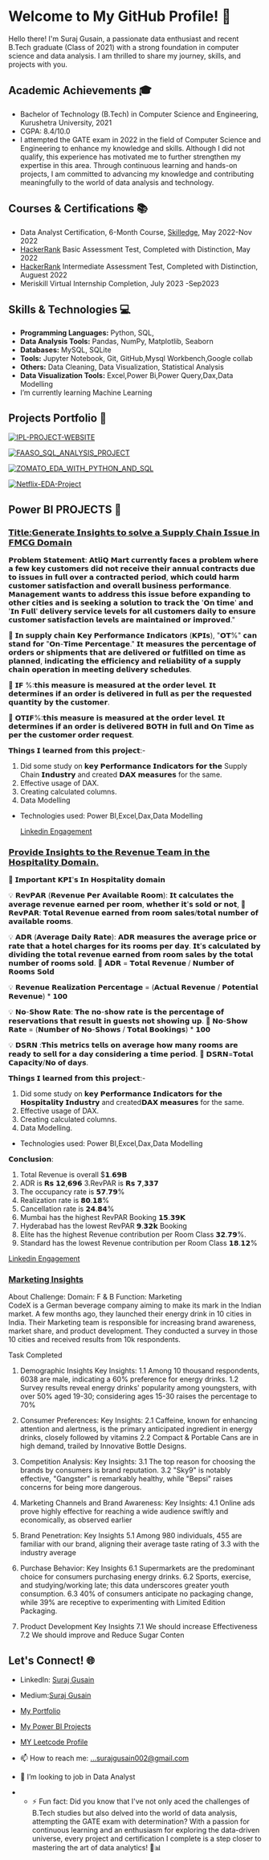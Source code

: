 # Welcome to My GitHub Profile! 👋

Hello there! I'm Suraj Gusain, a passionate data enthusiast and recent B.Tech graduate (Class of 2021) with a strong foundation in computer science and data analysis. I am thrilled to share my journey, skills, and projects with you.

## Academic Achievements 🎓

- Bachelor of Technology (B.Tech) in Computer Science and Engineering, Kurushetra University, 2021
- CGPA: 8.4/10.0 
- I attempted the GATE exam in 2022 in the field of Computer Science and Engineering to enhance my knowledge and skills. Although I did not qualify, this experience has motivated me to further strengthen my  
  expertise in this area. Through continuous learning and hands-on projects, I am committed to advancing my knowledge and contributing meaningfully to the world of data analysis and technology.


## Courses & Certifications 📚

- Data Analyst Certification, 6-Month Course, [Skilledge](https://skill-edge.com/wp-content/uploads/2023/03/Suraj-Gusain_AE-17.pdf), May 2022-Nov 2022
- [HackerRank](https://www.hackerrank.com/certificates/18fa7b934652) Basic Assessment Test, Completed with Distinction, May 2022
- [HackerRank](https://www.hackerrank.com/certificates/d7f0fe4109ab) Intermediate Assessment Test, Completed with Distinction, Auguest 2022
- Meriskill Virtual Internship Completion, July 2023 -Sep2023

## Skills & Technologies 💻

- **Programming Languages:** Python, SQL, 
- **Data Analysis Tools:** Pandas, NumPy, Matplotlib, Seaborn
- **Databases:** MySQL, SQLite
- **Tools:** Jupyter Notebook, Git, GitHub,Mysql Workbench,Google collab
- **Others:** Data Cleaning, Data Visualization, Statistical Analysis
- **Data Visualization Tools:** Excel,Power Bi,Power Query,Dax,Data Modelling
-  I’m currently learning Machine Learning

## Projects Portfolio 🚀

[![IPL-PROJECT-WEBSITE](https://github-readme-stats.vercel.app/api/pin/?username=SurajGusain0007&repo=IPL-PROJECT-WEBSITE&show_owner=true)](https://github.com/SurajGusain0007/IPL-PROJECT-WEBSITE)

[![FAASO_SQL_ANALYSIS_PROJECT](https://github-readme-stats.vercel.app/api/pin/?username=SurajGusain0007&repo=FAASO_SQL_ANALYSIS_PROJECT&show_owner=true)](https://github.com/YourUsername/FAASO_SQL_ANALYSIS_PROJECT)

[![ZOMATO_EDA_WITH_PYTHON_AND_SQL](https://github-readme-stats.vercel.app/api/pin/?username=SurajGusain0007&repo=ZOMATO_EDA_WITH_PYTHON_AND_SQL&show_owner=true)](https://github.com/SurajGusain0007/ZOMATO_EDA_WITH_PYTHON_AND_SQL)

[![Netflix-EDA-Project](https://github-readme-stats.vercel.app/api/pin/?username=SurajGusain0007&repo=Netflix-EDA-Project&show_owner=true)](https://github.com/SurajGusain0007/Netflix-EDA-Project)


## Power BI PROJECTS 🚀


###  [𝗧𝗶𝘁𝗹𝗲:𝗚𝗲𝗻𝗲𝗿𝗮𝘁𝗲 𝗜𝗻𝘀𝗶𝗴𝗵𝘁𝘀 𝘁𝗼 𝘀𝗼𝗹𝘃𝗲 𝗮 𝗦𝘂𝗽𝗽𝗹𝘆 𝗖𝗵𝗮𝗶𝗻 𝗜𝘀𝘀𝘂𝗲 𝗶𝗻 𝗙𝗠𝗖𝗚 𝗗𝗼𝗺𝗮𝗶𝗻](https://lnkd.in/d9AwC-PE)

𝗣𝗿𝗼𝗯𝗹𝗲𝗺 𝗦𝘁𝗮𝘁𝗲𝗺𝗲𝗻𝘁: 𝗔𝘁𝗹𝗶𝗤 𝗠𝗮𝗿𝘁 𝗰𝘂𝗿𝗿𝗲𝗻𝘁𝗹𝘆 𝗳𝗮𝗰𝗲𝘀 𝗮 𝗽𝗿𝗼𝗯𝗹𝗲𝗺 𝘄𝗵𝗲𝗿𝗲 𝗮 𝗳𝗲𝘄 𝗸𝗲𝘆 𝗰𝘂𝘀𝘁𝗼𝗺𝗲𝗿𝘀 𝗱𝗶𝗱 𝗻𝗼𝘁 𝗿𝗲𝗰𝗲𝗶𝘃𝗲 𝘁𝗵𝗲𝗶𝗿 𝗮𝗻𝗻𝘂𝗮𝗹 𝗰𝗼𝗻𝘁𝗿𝗮𝗰𝘁𝘀 𝗱𝘂𝗲 𝘁𝗼 𝗶𝘀𝘀𝘂𝗲𝘀 𝗶𝗻 𝗳𝘂𝗹𝗹 𝗼𝘃𝗲𝗿 𝗮 𝗰𝗼𝗻𝘁𝗿𝗮𝗰𝘁𝗲𝗱 𝗽𝗲𝗿𝗶𝗼𝗱, 𝘄𝗵𝗶𝗰𝗵 𝗰𝗼𝘂𝗹𝗱 𝗵𝗮𝗿𝗺 𝗰𝘂𝘀𝘁𝗼𝗺𝗲𝗿 𝘀𝗮𝘁𝗶𝘀𝗳𝗮𝗰𝘁𝗶𝗼𝗻 𝗮𝗻𝗱 𝗼𝘃𝗲𝗿𝗮𝗹𝗹 𝗯𝘂𝘀𝗶𝗻𝗲𝘀𝘀 𝗽𝗲𝗿𝗳𝗼𝗿𝗺𝗮𝗻𝗰𝗲. 𝗠𝗮𝗻𝗮𝗴𝗲𝗺𝗲𝗻𝘁 𝘄𝗮𝗻𝘁𝘀 𝘁𝗼 𝗮𝗱𝗱𝗿𝗲𝘀𝘀 𝘁𝗵𝗶𝘀 𝗶𝘀𝘀𝘂𝗲 𝗯𝗲𝗳𝗼𝗿𝗲 𝗲𝘅𝗽𝗮𝗻𝗱𝗶𝗻𝗴 𝘁𝗼 𝗼𝘁𝗵𝗲𝗿 𝗰𝗶𝘁𝗶𝗲𝘀 𝗮𝗻𝗱 𝗶𝘀 𝘀𝗲𝗲𝗸𝗶𝗻𝗴 𝗮 𝘀𝗼𝗹𝘂𝘁𝗶𝗼𝗻 𝘁𝗼 𝘁𝗿𝗮𝗰𝗸 𝘁𝗵𝗲 '𝗢𝗻 𝘁𝗶𝗺𝗲' 𝗮𝗻𝗱 '𝗜𝗻 𝗙𝘂𝗹𝗹' 𝗱𝗲𝗹𝗶𝘃𝗲𝗿𝘆 𝘀𝗲𝗿𝘃𝗶𝗰𝗲 𝗹𝗲𝘃𝗲𝗹𝘀 𝗳𝗼𝗿 𝗮𝗹𝗹 𝗰𝘂𝘀𝘁𝗼𝗺𝗲𝗿𝘀 𝗱𝗮𝗶𝗹𝘆 𝘁𝗼 𝗲𝗻𝘀𝘂𝗿𝗲 𝗰𝘂𝘀𝘁𝗼𝗺𝗲𝗿 𝘀𝗮𝘁𝗶𝘀𝗳𝗮𝗰𝘁𝗶𝗼𝗻 𝗹𝗲𝘃𝗲𝗹𝘀 𝗮𝗿𝗲 𝗺𝗮𝗶𝗻𝘁𝗮𝗶𝗻𝗲𝗱 𝗼𝗿 𝗶𝗺𝗽𝗿𝗼𝘃𝗲𝗱."

📌 𝗜𝗻 𝘀𝘂𝗽𝗽𝗹𝘆 𝗰𝗵𝗮𝗶𝗻 𝗞𝗲𝘆 𝗣𝗲𝗿𝗳𝗼𝗿𝗺𝗮𝗻𝗰𝗲 𝗜𝗻𝗱𝗶𝗰𝗮𝘁𝗼𝗿𝘀 (𝗞𝗣𝗜𝘀), "𝗢𝗧%" 𝗰𝗮𝗻 𝘀𝘁𝗮𝗻𝗱 𝗳𝗼𝗿 "𝗢𝗻-𝗧𝗶𝗺𝗲 𝗣𝗲𝗿𝗰𝗲𝗻𝘁𝗮𝗴𝗲." 𝗜𝘁 𝗺𝗲𝗮𝘀𝘂𝗿𝗲𝘀 𝘁𝗵𝗲 𝗽𝗲𝗿𝗰𝗲𝗻𝘁𝗮𝗴𝗲 𝗼𝗳 𝗼𝗿𝗱𝗲𝗿𝘀 𝗼𝗿 𝘀𝗵𝗶𝗽𝗺𝗲𝗻𝘁𝘀 𝘁𝗵𝗮𝘁 𝗮𝗿𝗲 𝗱𝗲𝗹𝗶𝘃𝗲𝗿𝗲𝗱 𝗼𝗿 𝗳𝘂𝗹𝗳𝗶𝗹𝗹𝗲𝗱 𝗼𝗻 𝘁𝗶𝗺𝗲 𝗮𝘀 𝗽𝗹𝗮𝗻𝗻𝗲𝗱, 𝗶𝗻𝗱𝗶𝗰𝗮𝘁𝗶𝗻𝗴 𝘁𝗵𝗲 𝗲𝗳𝗳𝗶𝗰𝗶𝗲𝗻𝗰𝘆 𝗮𝗻𝗱 𝗿𝗲𝗹𝗶𝗮𝗯𝗶𝗹𝗶𝘁𝘆 𝗼𝗳 𝗮 𝘀𝘂𝗽𝗽𝗹𝘆 𝗰𝗵𝗮𝗶𝗻 𝗼𝗽𝗲𝗿𝗮𝘁𝗶𝗼𝗻 𝗶𝗻 𝗺𝗲𝗲𝘁𝗶𝗻𝗴 𝗱𝗲𝗹𝗶𝘃𝗲𝗿𝘆 𝘀𝗰𝗵𝗲𝗱𝘂𝗹𝗲𝘀.

📌 𝗜𝗙 %:𝘁𝗵𝗶𝘀 𝗺𝗲𝗮𝘀𝘂𝗿𝗲 𝗶𝘀 𝗺𝗲𝗮𝘀𝘂𝗿𝗲𝗱 𝗮𝘁 𝘁𝗵𝗲 𝗼𝗿𝗱𝗲𝗿 𝗹𝗲𝘃𝗲𝗹. 𝗜𝘁 𝗱𝗲𝘁𝗲𝗿𝗺𝗶𝗻𝗲𝘀 𝗶𝗳 𝗮𝗻
𝗼𝗿𝗱𝗲𝗿 𝗶𝘀 𝗱𝗲𝗹𝗶𝘃𝗲𝗿𝗲𝗱 𝗶𝗻 𝗳𝘂𝗹𝗹 𝗮𝘀 𝗽𝗲𝗿 𝘁𝗵𝗲 𝗿𝗲𝗾𝘂𝗲𝘀𝘁𝗲𝗱 𝗾𝘂𝗮𝗻𝘁𝗶𝘁𝘆 𝗯𝘆 𝘁𝗵𝗲 𝗰𝘂𝘀𝘁𝗼𝗺𝗲𝗿.

📌 𝗢𝗧𝗜𝗙%:𝘁𝗵𝗶𝘀 𝗺𝗲𝗮𝘀𝘂𝗿𝗲 𝗶𝘀 𝗺𝗲𝗮𝘀𝘂𝗿𝗲𝗱 𝗮𝘁 𝘁𝗵𝗲 𝗼𝗿𝗱𝗲𝗿 𝗹𝗲𝘃𝗲𝗹. 𝗜𝘁 𝗱𝗲𝘁𝗲𝗿𝗺𝗶𝗻𝗲𝘀 𝗶𝗳 𝗮𝗻
𝗼𝗿𝗱𝗲𝗿 𝗶𝘀 𝗱𝗲𝗹𝗶𝘃𝗲𝗿𝗲𝗱 𝗕𝗢𝗧𝗛 𝗶𝗻 𝗳𝘂𝗹𝗹 𝗮𝗻𝗱 𝗢𝗻 𝗧𝗶𝗺𝗲 𝗮𝘀 𝗽𝗲𝗿 𝘁𝗵𝗲 𝗰𝘂𝘀𝘁𝗼𝗺𝗲𝗿 𝗼𝗿𝗱𝗲𝗿 𝗿𝗲𝗾𝘂𝗲𝘀𝘁.

𝗧𝗵𝗶𝗻𝗴𝘀 𝗜 𝗹𝗲𝗮𝗿𝗻𝗲𝗱 𝗳𝗿𝗼𝗺 𝘁𝗵𝗶𝘀 𝗽𝗿𝗼𝗷𝗲𝗰𝘁:-
1. Did some study on 𝗸𝗲𝘆 𝗣𝗲𝗿𝗳𝗼𝗿𝗺𝗮𝗻𝗰𝗲 𝗜𝗻𝗱𝗶𝗰𝗮𝘁𝗼𝗿𝘀 𝗳𝗼𝗿 𝘁𝗵𝗲 Supply Chain 𝗜𝗻𝗱𝘂𝘀𝘁𝗿𝘆 and created 𝗗𝗔𝗫 𝗺𝗲𝗮𝘀𝘂𝗿𝗲𝘀 for the same.
2. Effective usage of DAX.
3. Creating calculated columns.
4. Data Modelling
- Technologies used: Power BI,Excel,Dax,Data Modelling
  
  [Linkedin Engagement](https://www.linkedin.com/posts/suraj020_supply-chain-issue-in-the-fmcg-domain-activity-7108683429671530496-ry9I?utm_source=share&utm_medium=member_desktop)

### [𝗣𝗿𝗼𝘃𝗶𝗱𝗲 𝗜𝗻𝘀𝗶𝗴𝗵𝘁𝘀 𝘁𝗼 𝘁𝗵𝗲 𝗥𝗲𝘃𝗲𝗻𝘂𝗲 𝗧𝗲𝗮𝗺 𝗶𝗻 𝘁𝗵𝗲 𝗛𝗼𝘀𝗽𝗶𝘁𝗮𝗹𝗶𝘁𝘆 𝗗𝗼𝗺𝗮𝗶𝗻.](https://lnkd.in/d6z5Zv4b)
📌 𝗜𝗺𝗽𝗼𝗿𝘁𝗮𝗻𝘁 𝗞𝗣𝗜'𝘀 𝗜𝗻 𝗛𝗼𝘀𝗽𝗶𝘁𝗮𝗹𝗶𝘁𝘆 𝗱𝗼𝗺𝗮𝗶𝗻

💡 𝗥𝗲𝘃𝗣𝗔𝗥 (𝗥𝗲𝘃𝗲𝗻𝘂𝗲 𝗣𝗲𝗿 𝗔𝘃𝗮𝗶𝗹𝗮𝗯𝗹𝗲 𝗥𝗼𝗼𝗺): 𝗜𝘁 𝗰𝗮𝗹𝗰𝘂𝗹𝗮𝘁𝗲𝘀 𝘁𝗵𝗲 𝗮𝘃𝗲𝗿𝗮𝗴𝗲 𝗿𝗲𝘃𝗲𝗻𝘂𝗲 𝗲𝗮𝗿𝗻𝗲𝗱 𝗽𝗲𝗿 𝗿𝗼𝗼𝗺, 𝘄𝗵𝗲𝘁𝗵𝗲𝗿 𝗶𝘁'𝘀 𝘀𝗼𝗹𝗱 𝗼𝗿 𝗻𝗼𝘁,
📌 𝗥𝗲𝘃𝗣𝗔𝗥: 𝗧𝗼𝘁𝗮𝗹 𝗥𝗲𝘃𝗲𝗻𝘂𝗲 𝗲𝗮𝗿𝗻𝗲𝗱 𝗳𝗿𝗼𝗺 𝗿𝗼𝗼𝗺 𝘀𝗮𝗹𝗲𝘀/𝘁𝗼𝘁𝗮𝗹 𝗻𝘂𝗺𝗯𝗲𝗿 𝗼𝗳 𝗮𝘃𝗮𝗶𝗹𝗮𝗯𝗹𝗲 𝗿𝗼𝗼𝗺𝘀.

💡 𝗔𝗗𝗥 (𝗔𝘃𝗲𝗿𝗮𝗴𝗲 𝗗𝗮𝗶𝗹𝘆 𝗥𝗮𝘁𝗲): 𝗔𝗗𝗥 𝗺𝗲𝗮𝘀𝘂𝗿𝗲𝘀 𝘁𝗵𝗲 𝗮𝘃𝗲𝗿𝗮𝗴𝗲 𝗽𝗿𝗶𝗰𝗲 𝗼𝗿 𝗿𝗮𝘁𝗲 𝘁𝗵𝗮𝘁 𝗮 𝗵𝗼𝘁𝗲𝗹 𝗰𝗵𝗮𝗿𝗴𝗲𝘀 𝗳𝗼𝗿 𝗶𝘁𝘀 𝗿𝗼𝗼𝗺𝘀 𝗽𝗲𝗿 𝗱𝗮𝘆. 𝗜𝘁'𝘀 𝗰𝗮𝗹𝗰𝘂𝗹𝗮𝘁𝗲𝗱 𝗯𝘆 𝗱𝗶𝘃𝗶𝗱𝗶𝗻𝗴 𝘁𝗵𝗲 𝘁𝗼𝘁𝗮𝗹 𝗿𝗲𝘃𝗲𝗻𝘂𝗲 𝗲𝗮𝗿𝗻𝗲𝗱 𝗳𝗿𝗼𝗺 𝗿𝗼𝗼𝗺 𝘀𝗮𝗹𝗲𝘀 𝗯𝘆 𝘁𝗵𝗲 𝘁𝗼𝘁𝗮𝗹 𝗻𝘂𝗺𝗯𝗲𝗿 𝗼𝗳 𝗿𝗼𝗼𝗺𝘀 𝘀𝗼𝗹𝗱.
📌 𝗔𝗗𝗥 = 𝗧𝗼𝘁𝗮𝗹 𝗥𝗲𝘃𝗲𝗻𝘂𝗲 / 𝗡𝘂𝗺𝗯𝗲𝗿 𝗼𝗳 𝗥𝗼𝗼𝗺𝘀 𝗦𝗼𝗹𝗱

💡 𝗥𝗲𝘃𝗲𝗻𝘂𝗲 𝗥𝗲𝗮𝗹𝗶𝘇𝗮𝘁𝗶𝗼𝗻 𝗣𝗲𝗿𝗰𝗲𝗻𝘁𝗮𝗴𝗲 = (𝗔𝗰𝘁𝘂𝗮𝗹 𝗥𝗲𝘃𝗲𝗻𝘂𝗲 / 𝗣𝗼𝘁𝗲𝗻𝘁𝗶𝗮𝗹 𝗥𝗲𝘃𝗲𝗻𝘂𝗲) * 𝟭𝟬𝟬

💡 𝗡𝗼-𝗦𝗵𝗼𝘄 𝗥𝗮𝘁𝗲: 𝗧𝗵𝗲 𝗻𝗼-𝘀𝗵𝗼𝘄 𝗿𝗮𝘁𝗲 𝗶𝘀 𝘁𝗵𝗲 𝗽𝗲𝗿𝗰𝗲𝗻𝘁𝗮𝗴𝗲 𝗼𝗳 𝗿𝗲𝘀𝗲𝗿𝘃𝗮𝘁𝗶𝗼𝗻𝘀 𝘁𝗵𝗮𝘁 𝗿𝗲𝘀𝘂𝗹𝘁 𝗶𝗻 𝗴𝘂𝗲𝘀𝘁𝘀 𝗻𝗼𝘁 𝘀𝗵𝗼𝘄𝗶𝗻𝗴 𝘂𝗽.
📌 𝗡𝗼-𝗦𝗵𝗼𝘄 𝗥𝗮𝘁𝗲 = (𝗡𝘂𝗺𝗯𝗲𝗿 𝗼𝗳 𝗡𝗼-𝗦𝗵𝗼𝘄𝘀 / 𝗧𝗼𝘁𝗮𝗹 𝗕𝗼𝗼𝗸𝗶𝗻𝗴𝘀) * 𝟭𝟬𝟬

💡 𝗗𝗦𝗥𝗡 :𝗧𝗵𝗶𝘀 𝗺𝗲𝘁𝗿𝗶𝗰𝘀 𝘁𝗲𝗹𝗹𝘀 𝗼𝗻 𝗮𝘃𝗲𝗿𝗮𝗴𝗲 𝗵𝗼𝘄 𝗺𝗮𝗻𝘆 𝗿𝗼𝗼𝗺𝘀 𝗮𝗿𝗲 𝗿𝗲𝗮𝗱𝘆 𝘁𝗼 𝘀𝗲𝗹𝗹 𝗳𝗼𝗿 𝗮 𝗱𝗮𝘆 𝗰𝗼𝗻𝘀𝗶𝗱𝗲𝗿𝗶𝗻𝗴 𝗮 𝘁𝗶𝗺𝗲 𝗽𝗲𝗿𝗶𝗼𝗱.
📌 𝗗𝗦𝗥𝗡=𝗧𝗼𝘁𝗮𝗹 𝗖𝗮𝗽𝗮𝗰𝗶𝘁𝘆/𝗡𝗼 𝗼𝗳 𝗱𝗮𝘆𝘀.

𝗧𝗵𝗶𝗻𝗴𝘀 𝗜 𝗹𝗲𝗮𝗿𝗻𝗲𝗱 𝗳𝗿𝗼𝗺 𝘁𝗵𝗶𝘀 𝗽𝗿𝗼𝗷𝗲𝗰𝘁:-
1. Did some study on 𝗸𝗲𝘆 𝗣𝗲𝗿𝗳𝗼𝗿𝗺𝗮𝗻𝗰𝗲 𝗜𝗻𝗱𝗶𝗰𝗮𝘁𝗼𝗿𝘀 𝗳𝗼𝗿 𝘁𝗵𝗲 𝗛𝗼𝘀𝗽𝗶𝘁𝗮𝗹𝗶𝘁𝘆 𝗜𝗻𝗱𝘂𝘀𝘁𝗿𝘆 and created𝗗𝗔𝗫 𝗺𝗲𝗮𝘀𝘂𝗿𝗲𝘀 for the same.
2. Effective usage of DAX.
3. Creating calculated columns.
4. Data Modelling.

- Technologies used: Power BI,Excel,Dax,Data Modelling

𝗖𝗼𝗻𝗰𝗹𝘂𝘀𝗶𝗼𝗻:
1. Total Revenue is overall $𝟭.𝟲𝟵𝗕
2. ADR is 𝗥𝘀 𝟭𝟮,𝟲𝟵𝟲 
3.RevPAR is 𝗥𝘀 𝟳,𝟯𝟯𝟳
4. The occupancy rate is 𝟱𝟳.𝟳𝟵%
5. Realization rate is 𝟴𝟬.𝟭𝟴%
6. Cancellation rate is 𝟮𝟰.𝟴𝟰%
7. Mumbai has the highest RevPAR Booking 𝟭𝟱.𝟯𝟵𝗞
8. Hyderabad has the lowest RevPAR 𝟵.𝟯𝟮𝗸 Booking 
9. Elite has the highest Revenue contribution per Room Class 𝟯𝟮.𝟳𝟵%.
10. Standard has the lowest Revenue contribution per Room Class 𝟭𝟴.𝟭𝟮%

[Linkedin Engagement](https://www.linkedin.com/posts/suraj020_hospitality-insights-activity-7103029582437490688-q-2W?utm_source=share&utm_medium=member_desktop)

###  [Marketing Insights](http://surl.li/khdyz)

About Challenge:
Domain: F & B  Function: Marketing  
CodeX is a German beverage company aiming to make its mark in the Indian market. A few months ago, they launched their energy drink in 10 cities in India.
Their Marketing team is responsible for increasing brand awareness, market share, and product development. They conducted a survey in those 10 cities and received results from 10k respondents.

Task Completed
1. Demographic Insights
Key Insights:
1.1 Among 10 thousand respondents, 6038 are male, indicating a 60% preference for energy drinks.
1.2 Survey results reveal energy drinks' popularity among youngsters, with over 50% aged 19-30; considering ages 15-30 raises the percentage to 70%

2. Consumer Preferences:
Key Insights:
2.1 Caffeine, known for enhancing attention and alertness, is the primary anticipated ingredient in energy drinks, closely followed by vitamins
2.2 Compact & Portable Cans are in high demand, trailed by Innovative Bottle Designs.

3. Competition Analysis:
Key Insights:
3.1 The top reason for choosing the brands by consumers is brand reputation.
3.2 "Sky9" is notably effective, "Gangster" is remarkably healthy, while "Bepsi" raises concerns for being more dangerous.

4. Marketing Channels and Brand Awareness:
Key Insights:
4.1 Online ads prove highly effective for reaching a wide audience swiftly and economically, as observed earlier

5. Brand Penetration:
Key Insights
5.1 Among 980 individuals, 455 are familiar with our brand, aligning their average taste rating of 3.3 with the industry average

6. Purchase Behavior:
Key Insights
6.1 Supermarkets are the predominant choice for consumers purchasing energy drinks.
6.2 Sports, exercise, and studying/working late; this data underscores greater youth consumption.
6.3 40% of consumers anticipate no packaging change, while 39% are receptive to experimenting with Limited Edition Packaging.

7. Product Development
Key Insights
7.1 We should increase Effectiveness
7.2 We should improve and Reduce Sugar Conten

## Let's Connect! 🌐

- LinkedIn: [Suraj Gusain](https://www.linkedin.com/in/suraj020/)
- Medium:[Suraj Gusain](https://medium.com/@soorajgusain786)
- [My Portfolio ](https://surajgusain0007.github.io/AnalyticalInsightSurajGusain/)
- [My Power BI Projects](https://bit.ly/44jMRWO)
- [MY Leetcode Profile](https://leetcode.com/Suraj_Gusain/)
- 📫 How to reach me: ...surajgusain002@gmail.com
- 👯 I’m looking to job in Data Analyst
   
- - ⚡ Fun fact: Did you know that I've not only aced the challenges of B.Tech studies but also delved into the world of data analysis, attempting the GATE exam with determination? With a passion for continuous learning and an enthusiasm for exploring the data-driven universe, every project and certification I complete is a step closer to mastering the art of data analytics! 🚀📊








<!--
**SurajGusain0007/SurajGusain0007** is a ✨ _special_ ✨ repository because its `README.md` (this file) appears on your GitHub profile.

Here are some ideas to get you started:

- 🔭 I’m currently working on ...
- 🌱 I’m currently learning ...
- 👯 I’m looking to collaborate on ...
- 🤔 I’m looking for help with ...
- 💬 Ask me about ...
- 📫 How to reach me: ...
- 😄 Pronouns: ...
- ⚡ Fun fact: ...
-->
